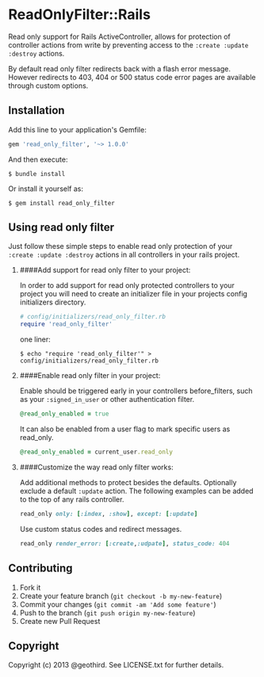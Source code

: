 # ReadOnlyFilter::Rails

Read only support for Rails ActiveController, allows for protection of controller actions from write by preventing access to the `:create :update :destroy` actions.

By default read only filter redirects back with a flash error message. However redirects to 403, 404 or 500 status code error pages are available through custom options.

## Installation

Add this line to your application's Gemfile:

```ruby
gem 'read_only_filter', '~> 1.0.0'
```
    
	
And then execute:

    $ bundle install

Or install it yourself as:

    $ gem install read_only_filter
    
	
## Using read only filter

Just follow these simple steps to enable read only protection of your `:create :update :destroy` actions in all controllers in your rails project.

1. ####Add support for read only filter to your project:

	In order to add support for read only protected controllers to your project you will
need to create an initializer file in your projects config initializers directory.

	```ruby
	# config/initializers/read_only_filter.rb
	require 'read_only_filter'
	```

	one liner:
	
	```
	$ echo "require 'read_only_filter'" > config/initializers/read_only_filter.rb 
	```
		
2. ####Enable read only filter in your project:

	Enable should be triggered early in your controllers before_filters, such as
	your `:signed_in_user` or other authentication filter.
	
	```ruby
	@read_only_enabled = true
	```
	
	It can also be enabled from a user flag to mark specific users as read_only.
	
	```ruby
	@read_only_enabled = current_user.read_only
	```
	
	   
3. ####Customize the way read only filter works:

	Add additional methods to protect besides the defaults. Optionally exclude a default `:update` action. The following examples can be added to the top of any rails controller.

	```ruby
	read_only only: [:index, :show], except: [:update]
    ```
    Use custom status codes and redirect messages.
    
    ```ruby
    read_only render_error: [:create,:udpate], status_code: 404
    ```
	


## Contributing

1. Fork it
2. Create your feature branch (`git checkout -b my-new-feature`)
3. Commit your changes (`git commit -am 'Add some feature'`)
4. Push to the branch (`git push origin my-new-feature`)
5. Create new Pull Request
 

## Copyright

Copyright (c) 2013 @geothird. See LICENSE.txt for
further details.